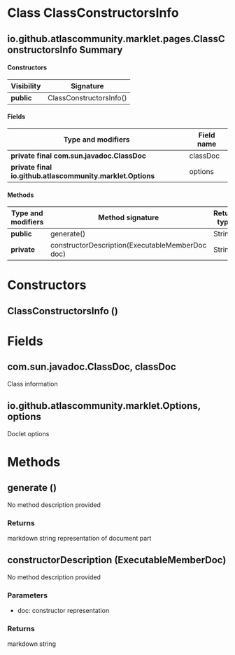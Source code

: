 Class ClassConstructorsInfo
===========================
io.github.atlascommunity.marklet.pages.ClassConstructorsInfo
Summary
-------
#### Constructors
| Visibility | Signature               |
| ---------- | ----------------------- |
| **public** | ClassConstructorsInfo() |
#### Fields
| Type and modifiers                                         | Field name |
| ---------------------------------------------------------- | ---------- |
| **private final com.sun.javadoc.ClassDoc**                 | classDoc   |
| **private final io.github.atlascommunity.marklet.Options** | options    |
#### Methods
| Type and modifiers | Method signature                                | Return type |
| ------------------ | ----------------------------------------------- | ----------- |
| **public**         | generate()                                      | String      |
| **private**        | constructorDescription(ExecutableMemberDoc doc) | String      |

Constructors
============
ClassConstructorsInfo ()
------------------------


Fields
======
com.sun.javadoc.ClassDoc, classDoc
----------------------------------
Class information

io.github.atlascommunity.marklet.Options, options
-------------------------------------------------
Doclet options


Methods
=======
generate ()
-----------
No method description provided
### Returns
markdown string representation of document part

constructorDescription (ExecutableMemberDoc)
--------------------------------------------
No method description provided
### Parameters
- doc: constructor representation
### Returns
markdown string


